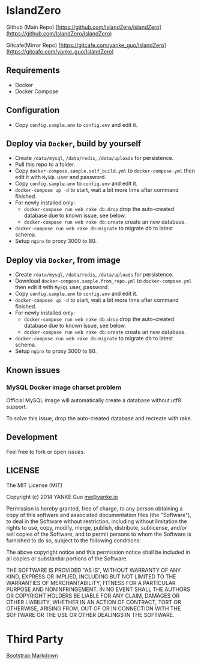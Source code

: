 # IslandZero

Github (Main Repo)  [https://github.com/IslandZero/IslandZero](https://github.com/IslandZero/IslandZero)

Gitcafe(Mirror Repo) [https://gitcafe.com/yanke_guo/IslandZero](https://gitcafe.com/yanke_guo/IslandZero)

## Requirements

- Docker
- Docker Compose

## Configuration

- Copy `config.sample.env` to `config.env` and edit it.

## Deploy via `Docker`, build by yourself

- Create `/data/mysql`, `/data/redis`, `/data/uploads` for persistence.
- Pull this repo to a folder.
- Copy `docker-compose.sample.self_build.yml` to `docker-compose.yml` then edit it with `MySQL` user and password.
- Copy `config.sample.env` to `config.env` and edit it.
- `docker-compose up -d` to start, wait a bit more time after command finished.
- For newly installed only:
  - `docker-compose run web rake db:drop` drop the auto-created database due to known issue, see below.
  - `docker-compose run web rake db:create` create an new database.
- `docker-compose run web rake db:migrate` to migrate db to latest schema.
- Setup `nginx` to proxy 3000 to 80.

## Deploy via `Docker`, from image

- Create `/data/mysql`, `/data/redis`, `/data/uploads` for persistence.
- Download `docker-compose.sample.from_repo.yml` to `docker-compose.yml` then edit it with `MySQL` user, password.
- Copy `config.sample.env` to `config.env` and edit it.
- `docker-compose up -d` to start, wait a bit more time after command finished.
- For newly installed only:
  - `docker-compose run web rake db:drop` drop the auto-created database due to known issue, see below.
  - `docker-compose run web rake db:create` create an new database.
- `docker-compose run web rake db:migrate` to migrate db to latest schema.
- Setup `nginx` to proxy 3000 to 80.

## Known issues

### MySQL Docker image charset problem

Official MySQL image will automatically create a database without utf8 support.

To solve this issue, drop the auto-created database and recreate with rake.

## Development

Feel free to fork or open issues.

## LICENSE

The MIT License (MIT)

Copyright (c) 2014 YANKE Guo <me@yanke.io>

Permission is hereby granted, free of charge, to any person obtaining a copy
of this software and associated documentation files (the "Software"), to deal
in the Software without restriction, including without limitation the rights
to use, copy, modify, merge, publish, distribute, sublicense, and/or sell
copies of the Software, and to permit persons to whom the Software is
furnished to do so, subject to the following conditions:

The above copyright notice and this permission notice shall be included in
all copies or substantial portions of the Software.

THE SOFTWARE IS PROVIDED "AS IS", WITHOUT WARRANTY OF ANY KIND, EXPRESS OR
IMPLIED, INCLUDING BUT NOT LIMITED TO THE WARRANTIES OF MERCHANTABILITY,
FITNESS FOR A PARTICULAR PURPOSE AND NONINFRINGEMENT. IN NO EVENT SHALL THE
AUTHORS OR COPYRIGHT HOLDERS BE LIABLE FOR ANY CLAIM, DAMAGES OR OTHER
LIABILITY, WHETHER IN AN ACTION OF CONTRACT, TORT OR OTHERWISE, ARISING FROM,
OUT OF OR IN CONNECTION WITH THE SOFTWARE OR THE USE OR OTHER DEALINGS IN
THE SOFTWARE.

# Third Party

[Bootstrap Markdown](http://toopay.github.io/bootstrap-markdown/)
